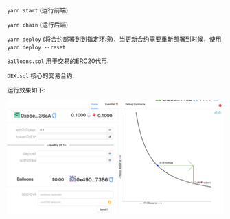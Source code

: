 `yarn start` (运行前端)

`yarn chain` (运行后端)

`yarn deploy` (将合约部署到到指定环境)，当更新合约需要重新部署到时候，使用`yarn deploy --reset` 

`Balloons.sol` 用于交易的ERC20代币.

`DEX.sol` 核心的交易合约.

运行效果如下:

![image](images/screenhot.png)
